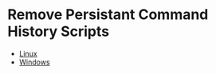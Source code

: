 # Remove Persistant Command History Scripts
- [Linux](https://github.com/Sharkbyteprojects/Remove-Command-History/blob/master/linux/Readme.md)
- [Windows](https://github.com/Sharkbyteprojects/Remove-Command-History/blob/master/win/Readme.md)